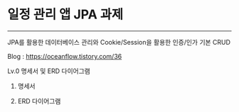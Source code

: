 # 일정 관리 앱 JPA 과제

------------------------

JPA를 활용한 데이터베이스 관리와 Cookie/Session을 활용한 인증/인가
기본 CRUD

Blog : https://oceanflow.tistory.com/36

Lv.0 명세서 및 ERD 다이어그램


1. 명세서




2. ERD 다이어그램
